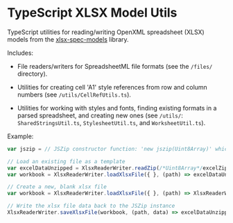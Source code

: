 TypeScript XLSX Model Utils
==============

TypeScript utilities for reading/writing OpenXML spreadsheet (XLSX) models from the [xlsx-spec-models](https://github.com/TeamworkGuy2/xlsx-spec-models) library.

Includes:
- File readers/writers for SpreadsheetML file formats (see the `/files/` directory).

- Utilities for creating cell 'A1' style references from row and column numbers (see `/utils/CellRefUtils.ts`).

- Utilities for working with styles and fonts, finding existing formats in a parsed spreadsheet, and creating new ones (see `/utils/`: `SharedStringsUtil.ts`, `StylesheetUtil.ts`, and `WorksheetUtil.ts`).

Example:
```ts
var jszip = // JSZip constructor function: 'new jszip(Uint8Array)' which returns a JSZip unzipped file data structure (which is not actually used by xlsx-spec-utils), see below

// Load an existing file as a template
var excelDataUnzipped = XlsxReaderWriter.readZip(/*Uint8Array*/excelZippedFileData, jszip);
var workbook = XlsxReaderWriter.loadXlsxFile({ }, (path) => excelDataUnzipped.files[path] != null ? excelDataUnzipped.files[path].asText() : null);

// Create a new, blank xlsx file
var workbook = XlsxReaderWriter.loadXlsxFile({ }, (path) => XlsxReaderWriter.defaultFileCreator(path));

// Write the xlsx file data back to the JSZip instance
XlsxReaderWriter.saveXlsxFile(workbook, (path, data) => excelDataUnzipped.file(path, data));
```